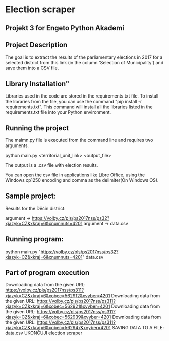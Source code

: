 # Election scraper

## Projekt 3 for Engeto Python Akademi

## Project Description
The goal is to extract the results of the parliamentary elections in 2017 for a selected district from this link (in the column 'Selection of Municipality') and save them into a CSV file.

## Library Installation"
Libraries used in the code are stored in the requirements.txt file.
To install the libraries from the file, you can use the command "pip install -r requirements.txt". This command will install all the libraries listed in the requirements.txt file into your Python environment.

## Running the project
The maimn.py file is executed from the command line and requires two arguments.

python main.py <territorial_unit_link> <output_file>

The output is a .csv file with election results.

You can open the csv file in applications like Libre Office, using the Windows cp1250 encoding and comma as the delimiter(On Windows OS).

## Sample project:
Results for the Děčín district:

argument -> https://volby.cz/pls/ps2017nss/ps32?xjazyk=CZ&xkraj=6&xnumnuts=4201
argument -> data.csv

## Running program:

python main.py "https://volby.cz/pls/ps2017nss/ps32?xjazyk=CZ&xkraj=6&xnumnuts=4201" data.csv

## Part of program execution

Downloading data from the given URL: https://volby.cz/pls/ps2017nss/ps311?xjazyk=CZ&xkraj=6&xobec=562912&xvyber=4201
Downloading data from the given URL: https://volby.cz/pls/ps2017nss/ps311?xjazyk=CZ&xkraj=6&xobec=562921&xvyber=4201
Downloading data from the given URL: https://volby.cz/pls/ps2017nss/ps311?xjazyk=CZ&xkraj=6&xobec=562939&xvyber=4201
Downloading data from the given URL: https://volby.cz/pls/ps2017nss/ps311?xjazyk=CZ&xkraj=6&xobec=562947&xvyber=4201
SAVING DATA TO A FILE: data.csv
UKONČUJI election scraper
